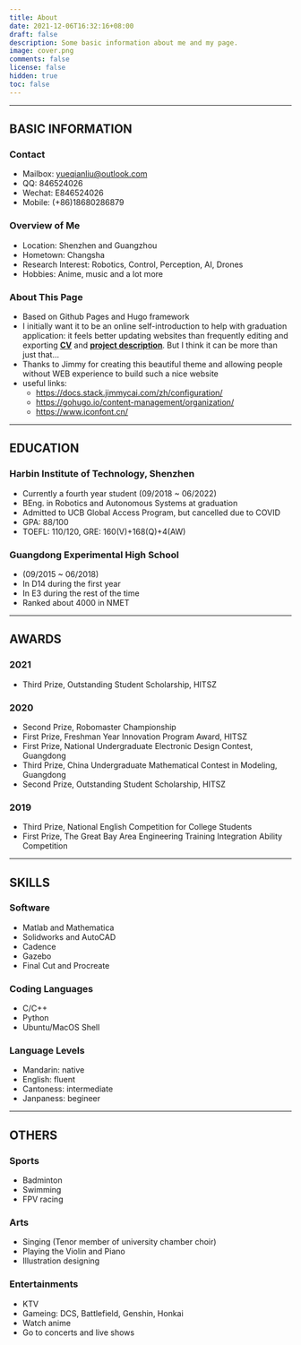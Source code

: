 ```yaml
---
title: About
date: 2021-12-06T16:32:16+08:00
draft: false
description: Some basic information about me and my page.
image: cover.png
comments: false
license: false
hidden: true
toc: false
---
```


---
## BASIC INFORMATION

### Contact
* Mailbox: yueqianliu@outlook.com
* QQ: 846524026
* Wechat: E846524026
* Mobile: (+86)18680286879

### Overview of Me
* Location: Shenzhen and Guangzhou
* Hometown: Changsha
* Research Interest: Robotics, Control, Perception, AI, Drones
* Hobbies: Anime, music and a lot more

### About This Page
* Based on Github Pages and Hugo framework
* I initially want it to be an online self-introduction to help with graduation application: it feels better updating websites than frequently editing and exporting [**CV**](https://github.com/ErcBunny/sharedDocs/raw/main/CV-yueqian-en.pdf) and [**project description**](https://github.com/ErcBunny/sharedDocs/raw/main/Project%20Experience.pptx). But I think it can be more than just that...
* Thanks to Jimmy for creating this beautiful theme and allowing people without WEB experience to build such a nice website
* useful links:
    * https://docs.stack.jimmycai.com/zh/configuration/
    * https://gohugo.io/content-management/organization/
    * https://www.iconfont.cn/
---
## EDUCATION

### Harbin Institute of Technology, Shenzhen
* Currently a fourth year student (09/2018 ~ 06/2022)
* BEng. in Robotics and Autonomous Systems at graduation
* Admitted to UCB Global Access Program, but cancelled due to COVID
* GPA: 88/100
* TOEFL: 110/120, GRE: 160(V)+168(Q)+4(AW)

### Guangdong Experimental High School
* (09/2015 ~ 06/2018)
* In D14 during the first year
* In E3 during the rest of the time
* Ranked about 4000 in NMET 

---
## AWARDS
### 2021
* Third Prize, Outstanding Student Scholarship, HITSZ
### 2020
* Second Prize, Robomaster Championship
* First Prize, Freshman Year Innovation Program Award, HITSZ
* First Prize, National Undergraduate Electronic Design Contest, Guangdong
* Third Prize, China Undergraduate Mathematical Contest in Modeling, Guangdong 
* Second Prize, Outstanding Student Scholarship, HITSZ
### 2019
* Third Prize, National English Competition for College Students
* First Prize, The Great Bay Area Engineering Training Integration Ability Competition

---
## SKILLS
### Software
* Matlab and Mathematica
* Solidworks and AutoCAD
* Cadence
* Gazebo
* Final Cut and Procreate
### Coding Languages
* C/C++
* Python
* Ubuntu/MacOS Shell
### Language Levels
* Mandarin: native
* English: fluent
* Cantoness: intermediate
* Janpaness: begineer

---
## OTHERS
### Sports
* Badminton
* Swimming
* FPV racing
### Arts
* Singing (Tenor member of university chamber choir)
* Playing the Violin and Piano
* Illustration designing
### Entertainments
* KTV
* Gameing: DCS, Battlefield, Genshin, Honkai
* Watch anime
* Go to concerts and live shows

